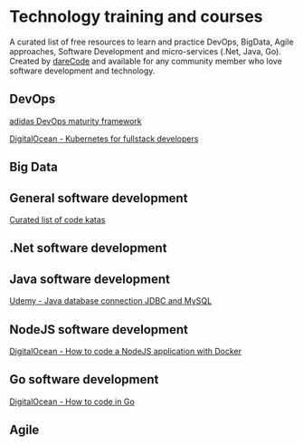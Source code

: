 # Technology training and courses
A curated list of free resources to learn and practice DevOps, BigData, Agile approaches, Software Development and micro-services (.Net, Java, Go).
Created by [dareCode](https://www.darecode.com) and available for any community member who love software development and technology.

## DevOps

[adidas DevOps maturity framework](https://github.com/adidas/adidas-devops-maturity-framework/blob/master/framework/dmii.md)

[DigitalOcean - Kubernetes for fullstack developers](https://www.digitalocean.com/community/curriculums/kubernetes-for-full-stack-developers)


## Big Data

## General software development
[Curated list of code katas](https://github.com/gamontal/awesome-katas)

## .Net software development

## Java software development
[Udemy - Java database connection JDBC and MySQL](https://www.udemy.com/course/how-to-connect-java-jdbc-to-mysql/?LSNPUBID=JVFxdTr9V80&ranEAID=JVFxdTr9V80&ranMID=39197&ranSiteID=JVFxdTr9V80-RkNCy20eOc.xLjrXna5d4A)  

## NodeJS software development

[DigitalOcean - How to code a NodeJS application with Docker](https://www.digitalocean.com/community/tutorials/how-to-build-a-node-js-application-with-docker)


## Go software development

[DigitalOcean - How to code in Go](https://www.digitalocean.com/community/tutorial_series/how-to-code-in-go)


## Agile
